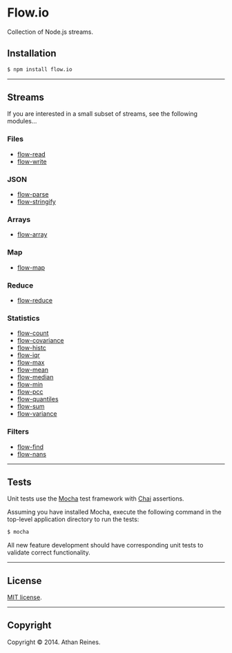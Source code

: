 Flow.io
==========

Collection of Node.js streams.


## Installation

``` bash
$ npm install flow.io
```


---
## Streams

If you are interested in a small subset of streams, see the following modules...


### Files

*	[flow-read](https://github.com/kgryte/flow-read)
*	[flow-write](https://github.com/kgryte/flow-write)


### JSON

*	[flow-parse](https://github.com/kgryte/flow-parse)
*	[flow-stringify](https://github.com/kgryte/flow-stringify)


### Arrays

* 	[flow-array](https://github.com/kgryte/flow-array)


### Map

*	[flow-map](https://github.com/kgryte/flow-map)


### Reduce

*	[flow-reduce](https://github.com/kgryte/flow-reduce)


### Statistics

*	[flow-count](https://github.com/kgryte/flow-count)
*	[flow-covariance](https://github.com/kgryte/flow-covariance)
*	[flow-histc](https://github.com/kgryte/flow-histc)
*	[flow-iqr](https://github.com/kgryte/flow-iqr)
*	[flow-max](https://github.com/kgryte/flow-max)
*	[flow-mean](https://github.com/kgryte/flow-mean)
*	[flow-median](https://github.com/kgryte/flow-median)
*	[flow-min](https://github.com/kgryte/flow-min)
*	[flow-pcc](https://github.com/kgryte/flow-pcc)
*	[flow-quantiles](https://github.com/kgryte/flow-quantiles)
*	[flow-sum](https://github.com/kgryte/flow-sum)
*	[flow-variance](https://github.com/kgryte/flow-variance)


### Filters

*	[flow-find](https://github.com/kgryte/flow-find)
*	[flow-nans](https://github.com/kgryte/flow-nans)




---
## Tests

Unit tests use the [Mocha](http://visionmedia.github.io/mocha) test framework with [Chai](http://chaijs.com) assertions.

Assuming you have installed Mocha, execute the following command in the top-level application directory to run the tests:

``` bash
$ mocha
```

All new feature development should have corresponding unit tests to validate correct functionality.


---
## License

[MIT license](http://opensource.org/licenses/MIT). 


---
## Copyright

Copyright &copy; 2014. Athan Reines.
